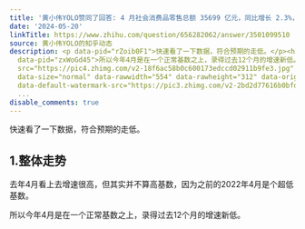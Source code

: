 ```yaml
---
title: '黄小伟YOLO赞同了回答: 4 月社会消费品零售总额 35699 亿元，同比增长 2.3%，如何解读这一数据？'
date: '2024-05-20'
linkTitle: https://www.zhihu.com/question/656282062/answer/3501099510
source: 黄小伟YOLO的知乎动态
description: <p data-pid="rZoib0F1">快速看了一下数据，符合预期的走低。</p><h2>1.整体走势</h2><p data-pid="hiaNfk6b">去年4月看上去增速很高，但其实并不算高基数，因为之前的2022年4月是个超低基数。</p><p
  data-pid="zxWoGd45">所以今年4月是在一个正常基数之上，录得过去12个月的增速新低。</p><figure data-size="normal"><img
  src="https://pic4.zhimg.com/v2-18f6ac58b0c600173edccd02911b9fe3.jpg" data-caption=""
  data-size="normal" data-rawwidth="554" data-rawheight="312" data-original-token="v2-1e65ea3abed150b2563a80300fd6e83a"
  data-default-watermark-src="https://pic3.zhimg.com/v2-2bd2d77616b0bfd392340053b6
  ...
disable_comments: true
---
```

<p data-pid="rZoib0F1">快速看了一下数据，符合预期的走低。</p><h2>1.整体走势</h2><p data-pid="hiaNfk6b">去年4月看上去增速很高，但其实并不算高基数，因为之前的2022年4月是个超低基数。</p><p data-pid="zxWoGd45">所以今年4月是在一个正常基数之上，录得过去12个月的增速新低。</p><figure data-size="normal"><img src="https://pic4.zhimg.com/v2-18f6ac58b0c600173edccd02911b9fe3.jpg" data-caption="" data-size="normal" data-rawwidth="554" data-rawheight="312" data-original-token="v2-1e65ea3abed150b2563a80300fd6e83a" data-default-watermark-src="https://pic3.zhimg.com/v2-2bd2d77616b0bfd392340053b6 ...